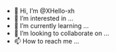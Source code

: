 - 👋 Hi, I’m @XHello-xh
- 👀 I’m interested in ...
- 🌱 I’m currently learning ...
- 💞️ I’m looking to collaborate on ...
- 📫 How to reach me ...

<!---
XHello-xh/XHello-xh is a ✨ special ✨ repository because its `README.md` (this file) appears on your GitHub profile.
You can click the Preview link to take a look at your changes.
--->
